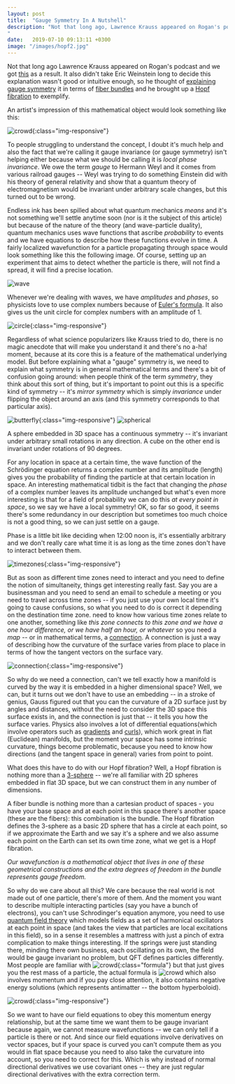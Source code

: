 ```yaml
---
layout: post
title:  "Gauge Symmetry In A Nutshell"
description: "Not that long ago, Lawrence Krauss appeared on Rogan's podcast and we got this as a result. Eric Weinstein decided this explanation wasn't good or intuitive enough, so he thought of explaining gauge symmetry in terms of fiber bundles and he brought up a Hopf fibration to exemplify. To people struggling to understand the concept, I doubt it's much help.
"
date:   2019-07-10 09:13:11 +0300
image: "/images/hopf2.jpg"
---
```

Not that long ago Lawrence Krauss appeared on Rogan's podcast and we got [this](https://www.youtube.com/watch?v=YP-tPE7WO64) as a result. It also didn't take Eric Weinstein long to decide this explanation wasn't good or intuitive enough, so he thought of [explaining gauge symmetry](https://www.youtube.com/watch?v=2xiEEtoa-_4) it in terms of [fiber bundles](https://en.wikipedia.org/wiki/Fiber_bundle) and he brought up a [Hopf fibration](https://en.wikipedia.org/wiki/Hopf_fibration) to exemplify.

An artist's impression of this mathematical object would look something like this:

![crowd](/images/hopf2.jpg){:class="img-responsive"}

To people struggling to understand the concept, I doubt it's much help and also the fact that we're calling it gauge invariance (or gauge symmetry) isn't helping either because what we should be calling it is *local phase invariance*. We owe the term *gauge* to Hermann Weyl and it comes from various railroad gauges -- Weyl was trying to do something Einstein did with his theory of general relativity and show that a quantum theory of electromagnetism would be invariant under arbitrary scale changes, but this turned out to be wrong.

Endless ink has been spilled about what quantum mechanics *means* and it's not something we'll settle anytime soon (nor is it the subject of this article) but because of the nature of the theory (and wave-particle duality), quantum mechanics uses wave functions that ascribe *probability* to events and we   have equations to describe how these functions evolve in time. A fairly localized wavefunction for a particle propagating through space would look something like this the following image. Of course, setting up an experiment that aims to detect whether the particle is there, will not find a spread, it will find a precise location.

![wave](/images/wave.gif)

Whenever we're dealing with waves, we have *amplitudes* and *phases*, so physicists love to use complex numbers because of [Euler's formula](https://en.wikipedia.org/wiki/Euler%27s_formula). It also gives us the unit circle for complex numbers with an amplitude of 1.

![circle](/images/circle.png){:class="img-responsive"}

Regardless of what science popularizers like Krauss tried to do, there is no magic anecdote that will make you understand it and there's no a-ha! moment, because at its core this is a feature of the mathematical underlying model. But before explaining what a "gauge" symmetry is, we need to explain what symmetry is in general mathematical terms and there's a bit of confusion going around: when people think of the term *symmetry*, they think about this sort of thing, but it's important to point out this is a specific kind of symmetry -- it's *mirror symmetry* which is simply *invariance* under flipping the object around an axis (and this symmetry corresponds to that particular axis).

![butterfly](/images/butterfly.jpg){:class="img-responsive"} ![spherical](/images/spherical.png)

A sphere embedded in 3D space has a continuous symmetry -- it's invariant under arbitrary small rotations in any direction. A cube on the other end is invariant under rotations of 90 degrees.

For any location in space at a certain time, the wave function of the Schrödinger equation returns a complex number and its amplitude (length) gives you the probability of finding the particle at that certain location in space. An interesting mathematical tidbit is the fact that changing the *phase* of a complex number leaves its amplitude unchanged but what's even more interesting is that for a field of probability we can do this *at every point in space*, so we say we have a local symmetry! OK, so far so good, it seems there's some redundancy in our description but sometimes too much choice is not a good thing, so we can just settle on a gauge.

Phase is a little bit like deciding when 12:00 noon is, it's essentially arbitrary and we don't really care what time it is as long as the time zones don't have to interact between them.

![timezones](/images/time-zones.png){:class="img-responsive"}

But as soon as different time zones need to interact and you need to define the notion of simultaneity, things get interesting really fast. Say you are a businessman  and you need to send an email to schedule a meeting or you need to travel across time zones -- if you just use your own local time it's going to cause confusions, so what you need to do is correct it depending on the destination time zone. need to know how various time zones relate to one another, something like *this zone connects to this zone and we have a one hour difference, or we have half an hour, or whatever* so you need a *map* -- or in mathematical terms, a [connection](https://en.wikipedia.org/wiki/Connection_(mathematics)). A connection is just a way of describing how the curvature of the surface varies from place to place in terms of how the tangent vectors on the surface vary.

![connection](/images/connection.png){:class="img-responsive"}

So why do we need a connection, can't we tell exactly how a manifold is curved by the way it is embedded in a higher dimensional space? Well, we can, but it turns out we don't have to use an embedding -- in a stroke of genius, Gauss figured out that you can the curvature of a 2D surface just by angles and distances, without the need to consider the 3D space this surface exists in, and the connection is just that -- it tells you how the surface varies. Physics also involves a lot of differential equations(which involve operators such as [gradients](https://en.wikipedia.org/wiki/Gradient) and [curls](https://en.wikipedia.org/wiki/Curl_(mathematics))), which work great in flat (Euclidean) manifolds, but the moment your space has some intrinsic curvature, things become problematic, because you need to know how directions (and the tangent space in general) varies from point to point.

What does this have to do with our Hopf fibration? Well, a Hopf fibration is nothing more than a [3-sphere](https://en.wikipedia.org/wiki/3-sphere) -- we're all familiar with 2D spheres embedded in flat 3D space, but we can construct them in any number of dimensions.

A fiber bundle is nothing more than a cartesian product of spaces - you have your base space and at each point in this space there's another space (these are the fibers): this combination is the bundle. The Hopf fibration defines the 3-sphere as a basic 2D sphere that has a circle at each point, so if we approximate the Earth and we say it's a sphere and we also assume each point on the Earth can set its own time zone, what we get is a Hopf fibration.

*Our wavefunction is a mathematical object that lives in one of these geometrical constructions and the extra degrees of freedom in the bundle represents gauge freedom.*

So why do we care about all this? We care because the real world is not made out of one particle, there's more of them. And the moment you want to describe multiple interacting particles (say you have a bunch of electrons), you can't use Schrodinger's equation anymore, you need to use [quantum field theory](https://en.wikipedia.org/wiki/Quantum_field_theory) which models fields as a set of harmonical oscillators at each point in space (and takes the view that particles are local excitations in this field), so in a sense it resembles a mattress with just a pinch of extra complication to make things interesting. If the springs were just standing there, minding there own business, each oscillating on its own, the field would be gauge invariant no problem, but QFT defines particles differently. Most people are familiar with ![crowd](/images/emc2.svg){:class="formula"} but that just gives you the rest mass of a particle, the actual formula is ![crowd](/images/energy-mom.svg) which also involves momentum and if you pay close attention, it also contains negative energy solutions (which represents antimatter -- the bottom hyperboloid).

![crowd](/images/onshell.png){:class="img-responsive"}

So we want to have our field equations to obey this momentum energy relationship, but at the same time we want them to be gauge invariant because again, we cannot measure wavefunctions -- we can only tell if a particle is there or not. And since our field equations involve derivatives on vector spaces, but if your space is curved you can't compute them as you would in flat space because you need to also take the curvature into account, so you need to correct for this. Which is why instead of normal directional derivatives we use covariant ones -- they are just regular directional derivatives with the extra correction term.
